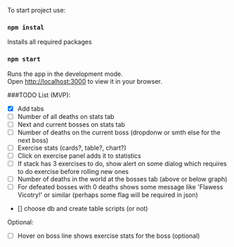 

To start project use:


### `npm instal` 
Installs all required packages

### `npm start` 
Runs the app in the development mode.\
Open [http://localhost:3000](http://localhost:3000) to view it in your browser.



###TODO List (MVP):

- [x] Add tabs
- [ ] Number of all deaths on stats tab
- [ ] Next and current bosses on stats tab
- [ ] Number of deaths on the current boss (dropdonw or smth else for the next boss)
- [ ] Exercise stats (cards?, table?, chart?)
- [ ] Click on exercise panel adds it to statistics 
- [ ] If stack has 3 exercises to do, show alert on some dialog which requires to do exercise before rolling new ones
- [ ] Number of deaths in the world at the bosses tab (above or below graph)
- [ ] For defeated bosses with 0 deaths shows some message like 'Flawess Vicotry!' or similar (perhaps some flag will be required in json) 
- [] choose db and create table scripts (or not)


Optional:
- [ ] Hover on boss line shows exercise stats for the boss (optional)
